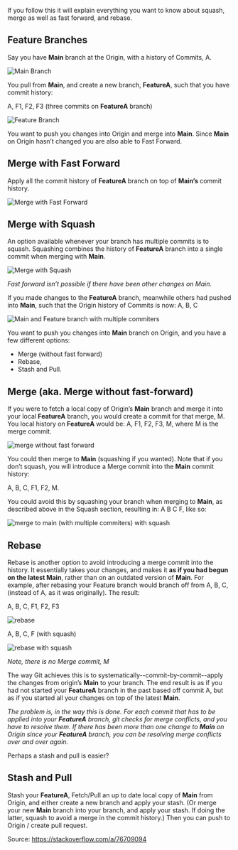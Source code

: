 If you follow this it will explain everything you want to know about squash, merge as well as fast forward, and rebase.

## Feature Branches
Say you have **Main** branch at the Origin, with a history of Commits, A.

![Main Branch](images/git/main.png "Main")

You pull from **Main**, and create a new branch, **FeatureA**, such that you have commit history:

A, F1, F2, F3 (three commits on **FeatureA** branch)

![Feature Branch](images/git/feature_branch.png "Feature Branch")

You want to push you changes into Origin and merge into **Main**. Since **Main** on Origin hasn’t changed you are also able to Fast Forward.

## Merge with Fast Forward

Apply all the commit history of **FeatureA** branch on top of **Main’s** commit history.


![Merge with Fast Forward](images/git/merge_with_fast_forward.png "Merge with Fast Forward")

## Merge with Squash
An option available whenever your branch has multiple commits is to squash. Squashing combines the history of **FeatureA** branch into a single commit when merging with **Main**.

![Merge with Squash](images/git/merge_with_squash.png "Merge with Squash")

_Fast forward isn’t possible if there have been other changes on Main._

If you made changes to the **FeatureA** branch, meanwhile others had pushed into **Main**, such that the Origin history of Commits is now: A, B, C

![Main and Feature branch with multiple commiters](images/git/main_multiple_commiters.png "Main and Feature branch with multiple commiters")

You want to push you changes into **Main** branch on Origin, and you have a few different options:

- Merge (without fast forward)
- Rebase,
- Stash and Pull.

## Merge (aka. Merge without fast-forward)

If you were to fetch a local copy of Origin’s **Main** branch and merge it into your local **FeatureA** branch, you would create a commit for that merge, M. You local history on **FeatureA** would be: A, F1, F2, F3, M, where M is the merge commit.

![merge without fast forward](images/git/merge_without_fast_forward.png "merge without fast forward")

You could then merge to **Main** (squashing if you wanted). Note that if you don’t squash, you will introduce a Merge commit into the **Main** commit history:

A, B, C, F1, F2, M.

You could avoid this by squashing your branch when merging to **Main**, as described above in the Squash section, resulting in: A B C F, like so:

![merge to main (with multiple commiters) with squash](images/git/merge_multiple_commiters_with_squash.png "merge to main (with multiple commiters) with squash")

## Rebase

Rebase is another option to avoid introducing a merge commit into the history. It essentially takes your changes, and makes it **as if you had begun on the latest Main**, rather than on an outdated version of **Main**. For example, after rebasing your Feature branch would branch off from A, B, C, (instead of A, as it was originally). The result:

A, B, C, F1, F2, F3

![rebase](images/git/rebase.png "rebase")

A, B, C, F (with squash)

![rebase with squash](images/git/rebase.png "rebase with squash")

_Note, there is no Merge commit, M_

The way Git achieves this is to systematically--commit-by-commit--apply the changes from origin’s **Main** to your branch. The end result is as if you had not started your **FeatureA** branch in the past based off commit A, but as if you started all your changes on top of the latest **Main**.

_The problem is, in the way this is done. For each commit that has to be applied into your **FeatureA** branch, git checks for merge conflicts, and you have to resolve them. If there has been more than one change to **Main** on Origin since your **FeatureA** branch, you can be resolving merge conflicts over and over again._

Perhaps a stash and pull is easier?

## Stash and Pull

Stash your **FeatureA**, Fetch/Pull an up to date local copy of **Main** from Origin, and either create a new branch and apply your stash. (Or merge your new **Main** branch into your branch, and apply your stash. If doing the latter, squash to avoid a merge in the commit history.) Then you can push to Origin / create pull request.

Source: https://stackoverflow.com/a/76709094
